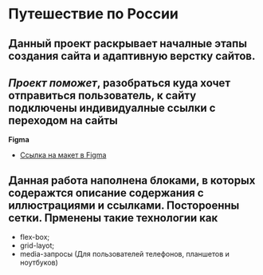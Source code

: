 # **Путешествие по России**

## Данный проект раскрывает началные этапы создания сайта и адаптивную верстку сайтов.

## _Проект поможет_, разобраться куда хочет отправиться пользователь, к сайту подключены индивидуалные ссылки с переходом на сайты

**Figma**

- [Ссылка на макет в Figma](https://www.figma.com/file/5S2WSbEFL6awjVWJ0NWL8Q/Sprint-3_-Russia-_-desktop-mobile?node-id=28503%3A0)

## Данная работа наполнена блоками, в которых содеражтся описание содержания с иллюстрациями и ссылками. Постороенны сетки. Прменены такие технологии как

- flex-box;
- grid-layot;
- media-запросы (Для пользователей телефонов, планшетов и ноутбуков)
